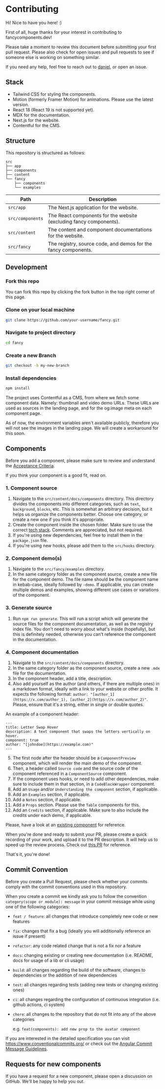 # Contributing

Hi! Nice to have you here! :)

First of all, huge thanks for your interest in contributing to fancycomponents.dev!

Please take a moment to review this document before submitting your first pull request. Please also check for open issues and pull requests to see if someone else is working on something similar.

If you need any help, feel free to reach out to [daniel](https://x.com/nonzeroexitcode), or open an issue.

## Stack

- Tailwind CSS for styling the components.
- Motion (formerly Framer Motion) for animations. Please use the latest version.
- React 18 (React 19 is not supported yet).
- MDX for the documentation.
- Next.js for the website.
- Contentful for the CMS.

## Structure

This repository is structured as follows:

```
src
├── app
├── components
├── content
└── fancy
    ├── components
    └── examples
```

| Path                  | Description                                                        |
| --------------------- | ------------------------------------------------------------------ |
| `src/app`             | The Next.js application for the website.                           |
| `src/components`      | The React components for the website (excluding fancy components). |
| `src/content`         | The content and component documentations for the website.          |
| `src/fancy`           | The registry, source code, and demos for the fancy components.     |

## Development

### Fork this repo

You can fork this repo by clicking the fork button in the top right corner of this page.

### Clone on your local machine

```bash
git clone https://github.com/your-username/fancy.git
```

### Navigate to project directory

```bash
cd fancy
```

### Create a new Branch

```bash
git checkout -b my-new-branch
```

### Install dependencies

```bash
npm install
```

The project uses Contentful as a CMS, from where we fetch some component data. Namely: thumbnail and video demo URLs. These URLs are used as sources in the landing page, and for the og:image meta on each component page.

As of now, the environment variables aren't available publicly, therefore you will not see the images in the landing page. We will create a workaround for this soon.

## Components

Before you add a component, please make sure to review and understand the [Acceptance Criteria](./ACCEPTANCE_CRITERIA.md).

If you think your component is a good fit, read on.

### 1. Component source

1. Navigate to the `src/content/docs/components` directory. This directory divides the components into different categories, such as `text`, `background`, `blocks`, etc. This is somewhat an arbitrary decision, but it helps us organize the components better. Choose one category, or create a new one if you think it's appropriate.
2. Create the component inside the chosen folder. Make sure to use the correct [tech stack](./ACCEPTANCE_CRITERIA.md#stack). Comments are appreciated, but not required.
3. If you're using new dependencies, feel free to install them in the `package.json` file. 
4. If you're using new hooks, please add them to the `src/hooks` directory.

### 2. Component demo(s)

1. Navigate to the `src/fancy/examples` directory.
2. In the same category folder as the component source, create a new file for the component demo. The file name should be the component name in kebab-case, ideally followed by `-demo`. If applicable, you can create multiple demos and examples, showing different use cases or variations of the component.

### 3. Generate source

1. Run `npm run generate`. This will run a script which will generate the source files for the component documentation, as well as the registry index file. You don't need to worry about what's inside (hopefully), but this is definitely needed, otherwise you can't reference the component in the documentation.

### 4. Component documentation

1. Navigate to the `src/content/docs/components` directory.
2. In the same category folder as the component source, create a new `.mdx` file for the documentation.
3. In the component header, add a title, description.
4. Also add yourself as the author (and others, if there are multiple ones) in a markdown format, ideally with a link to your website or other profile. It expects the following format: `author: "[author_1](https://x.com/author_1), [author_2](https://x.com/author_2)"`. Please, ensure that it's a string, either in single or double quotes.

An example of a component header:

```mdx
---
title: Letter Swap Hover
description: A text component that swaps the letters vertically on hover.
component: true
author: "[johndoe](https://example.com)"
---
```

5. The first node after the header should be a `ComponentPreview` component, which will render the main demo of the component.
6. Then, a header called `Source code` and the source code of the component referenced in a `ComponentSource` component.
7. If the component uses hooks, or need to add other dependencies, make sure to include them in that section, in a `CodeBlockWrapper` component.
8. Add an `Usage` and/or `Understanding the component` section, if applicable.
9. Add an `Examples` section, if applicable.
10. Add a `Notes` section, if applicable.
11. Add a `Props` section. Please use the `Table` components for this.
12. Add an `Credits` section, if applicable. Make sure to also include the credits under each demo, if applicable.

Please, have a look at an [existing component](./src/content/docs/components/blocks/circling-elements.mdx) for reference.

When you're done and ready to submit your PR, please create a quick recording of your work, and upload it to the PR description. It will help us to speed up the review process. Check out [this PR](https://github.com/danielpetho/fancy/pull/2) for reference.

That's it, you're done!

## Commit Convention

Before you create a Pull Request, please check whether your commits comply with
the commit conventions used in this repository.

When you create a commit we kindly ask you to follow the convention
`category(scope or module): message` in your commit message while using one of
the following categories:

- `feat / feature`: all changes that introduce completely new code or new
  features
- `fix`: changes that fix a bug (ideally you will additionally reference an
  issue if present)
- `refactor`: any code related change that is not a fix nor a feature
- `docs`: changing existing or creating new documentation (i.e. README, docs for
  usage of a lib or cli usage)
- `build`: all changes regarding the build of the software, changes to
  dependencies or the addition of new dependencies
- `test`: all changes regarding tests (adding new tests or changing existing
  ones)
- `ci`: all changes regarding the configuration of continuous integration (i.e.
  github actions, ci system)
- `chore`: all changes to the repository that do not fit into any of the above
  categories

  e.g. `feat(components): add new prop to the avatar component`

If you are interested in the detailed specification you can visit
https://www.conventionalcommits.org/ or check out the
[Angular Commit Message Guidelines](https://github.com/angular/angular/blob/22b96b9/CONTRIBUTING.md#-commit-message-guidelines).

## Requests for new components

If you have a request for a new component, please open a discussion on GitHub. We'll be happy to help you out.